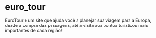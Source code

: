 # euro_tour
EuroTour é um site que ajuda você a planejar sua viagem para a Europa, desde a compra das passagens, até a visita aos pontos turísticos mais importantes de cada região!
